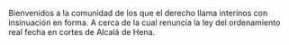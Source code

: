 Bienvenidos a la comunidad de los que el derecho llama interinos con insinuación en forma. A cerca de la cual renuncia la ley del ordenamiento real fecha en cortes de Alcalá de Hena.